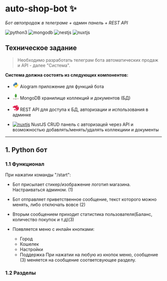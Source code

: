 # auto-shop-bot ✨ 
_Бот автопродаж в телеграме + админ панель + REST API_

![python3](https://img.shields.io/badge/Python-14354C?style=for-the-badge&logo=python&logoColor=white)
![mongodb](https://img.shields.io/badge/MongoDB-4EA94B?style=for-the-badge&logo=mongodb&logoColor=white)
![nestjs](https://img.shields.io/badge/nestjs-E0234E?style=for-the-badge&logo=nestjs&logoColor=white)
![nuxtjs](https://img.shields.io/badge/nuxt.js-00DC82?style=for-the-badge&logo=nuxtdotjs&logoColor=white)


## Техническое задание
> 
> Необходимо разработать телеграм бота автоматических продаж и API - далее "Система".

**Система должна состоять из следующих компонентов:**

- <p align="left"><a href="https://www.python.org" target="_blank" rel="noreferrer"><img src="https://raw.githubusercontent.com/devicons/devicon/master/icons/python/python-original.svg" alt="python" width="20" height="20"/></a> Aiogram приложение для функций бота</p>
- <p align="left"><a href="https://www.mongodb.com/" target="_blank" rel="noreferrer"><img src="https://raw.githubusercontent.com/devicons/devicon/master/icons/mongodb/mongodb-original-wordmark.svg" alt="mongodb" width="20" height="20"/></a> MongoDB хранилище коллекций и документов (БД) </p>
- <p align="left"> <a href="https://nestjs.com/" target="_blank" rel="noreferrer"><img src="https://raw.githubusercontent.com/devicons/devicon/master/icons/nestjs/nestjs-plain.svg" alt="nestjs" width="20" height="20"/></a> REST API для доступа к БД, авторизации и использования в админке </p>
- <p align="left"><a href="https://nuxtjs.org/" target="_blank" rel="noreferrer"><img src="https://www.vectorlogo.zone/logos/nuxtjs/nuxtjs-icon.svg" alt="nuxtjs" width="20" height="20"/></a> NustJS CRUD панель с авторизацей через API и возможностью
  добавлять/менять/удалять коллекциии и документы </p>


---
## 1. Python бот

### 1.1 Функционал 
При нажатии команды "/start":

- Бот присылает стикер/изображение логотип магазина.
  Настраиваться админом. (1)

- Бот отправляет приветственное сообщение, текст которого можно
менять, либо отключать вовсе (2)
- Вторым сообщением приходит статистика пользователя(Баланс, количество покупок и т.д)(3)
- Появляется меню с инлайн кнопками:
  - Город
  - Кошелек
  - Настройки
  - Поддержка
При нажатии на любую из кнопок меню, сообщение (3) меняется на сообщение соответсвующее разделу.
### 1.2 Разделы



